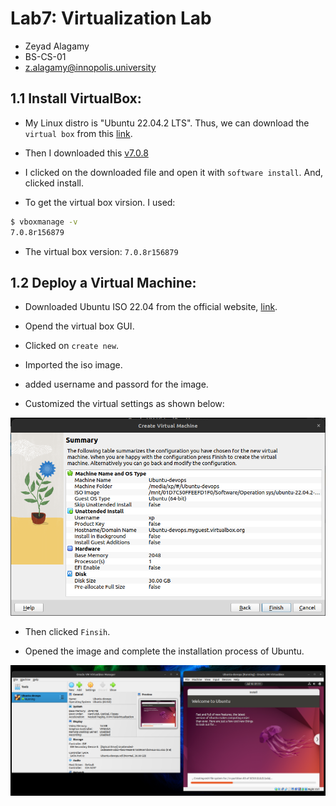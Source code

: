 # Lab7: Virtualization Lab 

- Zeyad Alagamy
- BS-CS-01
- z.alagamy@innopolis.university

## 1.1 Install VirtualBox:

- My Linux distro is "Ubuntu 22.04.2 LTS". Thus, we can download the `virtual box` from this [link](https://www.virtualbox.org/wiki/Linux_Downloads). 

- Then I downloaded this [v7.0.8](https://download.virtualbox.org/virtualbox/7.0.8/virtualbox-7.0_7.0.8-156879~Ubuntu~jammy_amd64.deb)

- I clicked on the downloaded file and open it with `software install`. And, clicked install.

- To get the virtual box virsion. I used:

``` bash
$ vboxmanage -v
7.0.8r156879
```
- The virtual box version: `7.0.8r156879`

## 1.2 Deploy a Virtual Machine:

- Downloaded Ubuntu ISO 22.04 from the official website, [link](https://ubuntu.com/download/desktop/thank-you?version=22.04.2&architecture=amd64). 

- Opend the virtual box GUI.

- Clicked on `create new`.

- Imported the iso image.

- added username and passord for the image.

- Customized the virtual settings as shown below:

![Summary](summary.png)

- Then clicked `Finsih`.

- Opened the image and complete the installation process of Ubuntu.

![Vm runing](vm-running.png)
